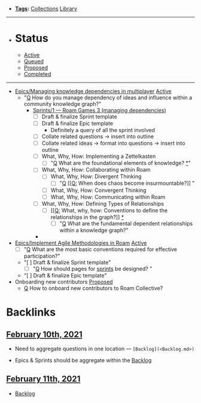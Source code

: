- **[Tags](<Tags.md>):** [Collections](<Collections.md>) [Library](<Library.md>)
- ---
- # Status
    - [Active](<Active.md>)
    - [Queued](<Queued.md>)
    - [Proposed](<Proposed.md>)
    - [Completed](<Completed.md>)
- ---
- [Epics/Managing knowledge dependencies in multiplayer](<Epics/Managing knowledge dependencies in multiplayer.md>) [Active](<Active.md>)
    - "[Q](<Q.md>) How do you manage dependency of ideas and influence within a community knowledge graph?"
        - [Sprints/1 — Roam Games 3 (managing dependencies)](<Sprints/1 — Roam Games 3 (managing dependencies).md>)
            - [ ] Draft & finalize Sprint template
            - [ ] Draft & finalize Epic template
                - Definitely a query of all the sprint involved
            - [ ] Collate related questions → insert into outline
            - [ ] Collate related ideas  → format into questions → insert into outline
            - [ ] What, Why, How: Implementing a Zettelkasten
                - [ ] "[Q](<Q.md>) What are the foundational elements of knowledge? [*](((RljJeMbuS)))"
            - [ ] What, Why, How: Collaborating within Roam
                - [ ] What, Why, How: Divergent Thinking
                    - [ ] "[Q](<Q.md>) [[[Q:](<[[Q:.md>) When does chaos become insurmountable?]] "
                - [ ] What, Why, How: Convergent Thinking
                - [ ] What, Why, How: Communicating within Roam
            - [ ] What, Why, How: Defining Types of Relationships
                - [ ] [[[Q:](<[[Q:.md>) What, why, how: Conventions to define the relationships in the graph?]] [*](((YPpysvE6W)))
                    - [ ] "[Q](<Q.md>) What are the fundamental dependent relationships within a knowledge graph?"
            - 
- [Epics/Implement Agile Methodologies in Roam](<Epics/Implement Agile Methodologies in Roam.md>) [Active](<Active.md>)
    - [ ] "[Q](<Q.md>) What are the most basic conventions required for effective participation?"
    - "[ ] Draft & finalize Sprint template"
        - [ ] "[Q](<Q.md>) How should pages for [sprints](<sprints.md>) be designed? "
    - "[ ] Draft & finalize Epic template"
- Onboarding new contributors [Proposed](<Proposed.md>)
    - [Q](<Q.md>) How to onboard new contributors to Roam Collective?

# Backlinks
## [February 10th, 2021](<February 10th, 2021.md>)
- Need to aggregate questions in one location — `[Backlog](<Backlog.md>)`

- Epics & Sprints should be aggregate within the [Backlog](<Backlog.md>)

## [February 11th, 2021](<February 11th, 2021.md>)
- [Backlog](<Backlog.md>)

